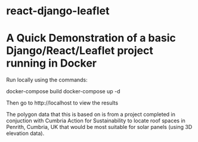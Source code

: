 # react-django-leaflet
<h1> A Quick Demonstration of a basic Django/React/Leaflet project running in Docker</h1>

Run locally using the commands:

docker-compose build
docker-compose up -d

Then go to http://localhost to view the results

The polygon data that this is based on is from a project completed in conjuction with Cumbria Action for Sustainability
to locate roof spaces in Penrith, Cumbria, UK that would be most suitable for solar panels (using 3D elevation data).
